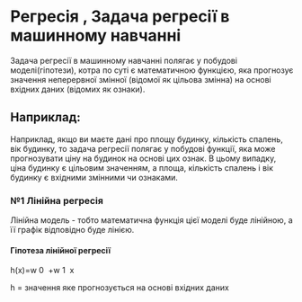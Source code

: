 # Регресія , Задача регресії в машинному навчанні
Задача регресії в машинному навчанні полягає у побудові моделі(гіпотези), котра по суті є математичною функцією,
яка прогнозує значення неперервної змінної (відомої як цільова змінна) на основі вхідних даних (відомих як ознаки).
## Наприклад:
Наприклад, якщо ви маєте дані про площу будинку, кількість спалень, вік будинку, то задача регресії полягає
у побудові функції, яка може прогнозувати ціну на будинок на основі цих ознак. 
В цьому випадку, ціна будинку є цільовим значенням, а площа, кількість спалень і вік будинку є 
вхідними змінними чи ознаками.
### №1 Лінійна регресія 
Лінійна модель - тобто математична функція цієї моделі буде лінійною, а її графік відповідно буде лінією.
#### Гіпотеза лінійної регресії
h(x)=w 
0
​
 +w 
1
​
 x

h = значення яке прогнозується на основі вхідних даних
